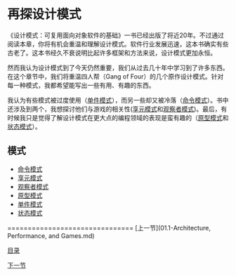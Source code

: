 再探设计模式
============================

《设计模式：可复用面向对象软件的基础》一书已经出版了将近20年。不过通过阅读本章，你将有机会重温和理解设计模式。软件行业发展迅速，这本书确实有些古老了。这本书经久不衰说明比起许多框架和方法来说，设计模式更加永恒。

然而我认为设计模式到了今天仍然重要，我们从过去几十年中学习到了许多东西。在这个章节中，我们将重温四人帮（Gang of Four）的几个原作设计模式。针对每一种模式，我都希望能写出一些有用、有趣的东西。  

我认为有些模式被过度使用（[单件模式]()），而另一些却又被冷落（[命令模式]()）。书中还涉及到两个，我想探讨他们与游戏的相关性([享元模式](02.2-Flyweight.md)和[观察者模式](02.3-Observer.md))。最后，有时候我只是觉得了解设计模式在更大点的编程领域的表现是蛮有趣的（[原型模式](02.4-Prototype.md)和[状态模式](02.6-State.md)）。

## 模式
- [命令模式](02.1-Command.md)
- [享元模式](02.2-Flyweight.md)
- [观察者模式](02.3-Observer.md)  
- [原型模式](02.4-Prototype.md)
- [单件模式](02.5-Singleton.md)
- [状态模式](02.6-State.md)

===============================
[上一节](01.1-Architecture, Performance, and Games.md)

[目录](README.md#目录)

[下一节](02.1-Command.md)
